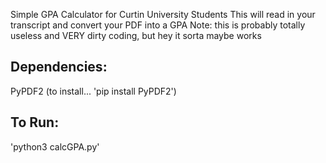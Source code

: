 Simple GPA Calculator for Curtin University Students
This will read in your transcript and convert your PDF into a GPA
Note: this is probably totally useless and VERY dirty coding, but hey it sorta maybe works


Dependencies:
------
PyPDF2 (to install... 'pip install PyPDF2')

To Run:
------
'python3 calcGPA.py'
